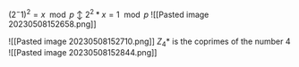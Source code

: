 $(2^-1)^2 = x \mod p$
$\updownarrow$
$2^2*x = 1 \mod p$
![[Pasted image 20230508152658.png]]

![[Pasted image 20230508152710.png]]
$Z_4*$ is the coprimes of the number 4
![[Pasted image 20230508152844.png]]

